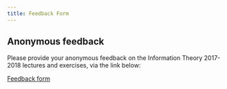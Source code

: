 ```yaml
---
title: Feedback Form
---
```


## Anonymous feedback

Please provide your anonymous feedback on the Information Theory 2017-2018 lectures and exercises, via the link below:

[Feedback form](https://goo.gl/forms/4aCK8M2U8yX8pQkm1)

